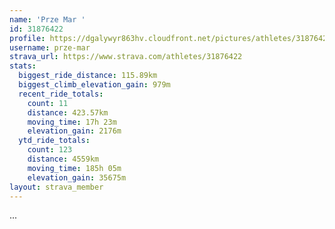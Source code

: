 ```yaml
---
name: 'Prze Mar '
id: 31876422
profile: https://dgalywyr863hv.cloudfront.net/pictures/athletes/31876422/22548952/3/large.jpg
username: prze-mar
strava_url: https://www.strava.com/athletes/31876422
stats:
  biggest_ride_distance: 115.89km
  biggest_climb_elevation_gain: 979m
  recent_ride_totals:
    count: 11
    distance: 423.57km
    moving_time: 17h 23m
    elevation_gain: 2176m
  ytd_ride_totals:
    count: 123
    distance: 4559km
    moving_time: 185h 05m
    elevation_gain: 35675m
layout: strava_member
--- 
```

...

